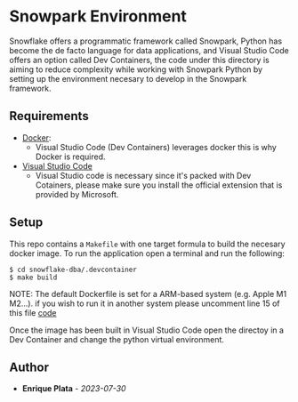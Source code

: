 # Snowpark Environment
Snowflake offers a programmatic framework called Snowpark, Python has become the de facto language for data applications, and Visual Studio Code offers an option called Dev Containers, the code under this directory is aiming to reduce complexity while working with Snowpark Python by setting up the environment necesary to develop in the Snowpark framework.

## Requirements
* [Docker](https://hub.docker.com/search/?type=edition&offering=community):
    * Visual Studio Code (Dev Containers) leverages docker this is why Docker is required.
* [Visual Studio Code](https://code.visualstudio.com/)
    * Visual Studio code is necessary since it's packed with Dev Cotainers, please make sure you install the official extension that is provided by Microsoft.

## Setup
This repo contains a `Makefile` with one target formula to build the necesary docker image.
To run the application open a terminal and run the following:
```
$ cd snowflake-dba/.devcontainer
$ make build
```
NOTE: The default Dockerfile is set for a ARM-based system (e.g. Apple M1 M2...). if you wish to run it in another system please uncomment line 15 of this file [code](./Dockerfile)

Once the image has been built in Visual Studio Code open the directoy in a Dev Container and change the python virtual environment. 


## Author
* **Enrique Plata** - *2023-07-30*
